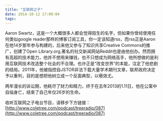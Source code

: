 ```yaml
---
title: "互联网之子"
date: 2014-10-12 17:09:04
tags:
---
```


Aaron Swartz，这是一个大概很多人都会觉得陌生的名字，但如果你曾经使用任何类似google reader那样的博客订阅工具，你一定该知道rss，而rss正是Aaron在他14岁那年参与构建的，后来他又参与了知识共享Creative Commons的推广，创建了Open Library.org,著名的社交新闻网站Reddit也是由他创办。然而拥有高超的技术能力，他并不想用来赚钱，也不只想成为网络高手，他所想做的是利用互联网技术改造整个社会的不合理。也许正是“改变世界”的本能，注定了他悲剧的结局。2011年，他被指控自JSTOR非法下载大量学术期刊文章，联邦政府决定予以重判，目的是想把他树立成一个反面典型，以儆效尤。

两年漫长的诉讼期，他耗尽了财力和精力，终于在去年2013的1.11日，他在公寓中自缢身亡，结束了自己年仅26岁的生命。 

收听互联网之子电台节目，请移步下方链接： [http://www.coletree.com/podcast/treeradio/087](http://www.coletree.com/podcast/treeradio/087)
